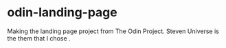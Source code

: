 # odin-landing-page
Making the landing page project from The Odin Project. Steven Universe is the them that I chose .
